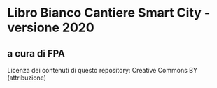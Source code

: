 # Libro Bianco Cantiere Smart City - versione 2020

## a cura di FPA

Licenza dei contenuti di questo repository: Creative Commons BY (attribuzione)


